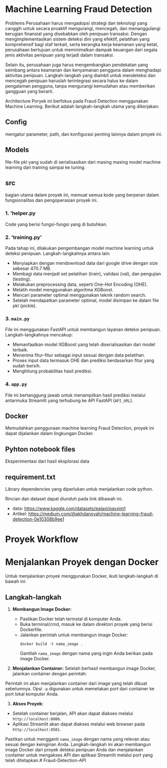 # Machine Learning Fraud Detection <br>
Problems
Perusahaan harus mengadopsi strategi dan teknologi yang canggih untuk secara proaktif mengurangi, mencegah, dan menanggulangi kerugian finansial yang disebabkan oleh penipuan transaksi. Dengan mengimplementasikan sistem deteksi dini yang efektif, pelatihan yang komprehensif bagi staf terkait, serta kerangka kerja keamanan yang ketat, perusahaan bertujuan untuk meminimalkan dampak keuangan dari segala jenis aktivitas penipuan yang terjadi dalam transaksi.

Selain itu, perusahaan juga harus mengembangkan pendekatan yang seimbang antara keamanan dan kenyamanan pengguna dalam menghadapi aktivitas penipuan. Langkah-langkah yang diambil untuk mendeteksi dan mencegah penipuan haruslah terintegrasi secara halus ke dalam pengalaman pengguna, tanpa mengurangi kemudahan atau memberikan gangguan yang berarti.


Architecture
Poryek ini berfokus pada Fraud Detection menggunakan Machine Learning. Berikut adalah langkah-langkah utama yang dikerjakan:
## Config
mengatur parameter, path, dan konfigurasi penting lainnya dalam proyek ini.

## Models
file-file pkl yang sudah di serialisasikan dari masing masing model machine learning dari training sampai ke tuning.

## src
bagian utama dalam proyek ini, memuat semua kode yang berperan dalam fungsionalitas dan pengoperasian proyek ini.

### 1. 'helper.py
Code yang berisi fungsi-fungsi yang di butuhkan.

### 2. 'training.py'
Pada tahap ini, dilakukan pengembangan model machine learning untuk deteksi penipuan. Langkah-langkahnya antara lain:
- Menyiapkan dengan mendownload data dari google drive dengan size sebesar 470.7 MB.
- Membagi data menjadi set pelatihan (train), validasi (val), dan pengujian (testing).
- Melakukan preprocessing data, seperti One-Hot Encoding (OHE).
- Melatih model menggunakan algoritma XGBoost.
- Mencari parameter optimal menggunakan teknik random search.
- Setelah mendapatkan parameter optimal, model disimpan ke dalam file pkl (pickle).

### 3. `main.py`

File ini menggunakan FastAPI untuk membangun layanan deteksi penipuan. Langkah-langkahnya mencakup:
- Memanfaatkan model XGBoost yang telah diserialisasikan dari model terbaik.
- Menerima fitur-fitur sebagai input sesuai dengan data pelatihan.
- Proses input data termasuk OHE dan prediksi berdasarkan fitur yang sudah bersih.
- Menghitung probabilitas hasil prediksi.

### 4. `app.py`

File ini bertanggung jawab untuk menampilkan hasil prediksi melalui antarmuka Streamlit yang terhubung ke API FastAPI (`API_URL`).

## Docker
Memudahkan penggunaan machine learning Fraud Detection, proyek ini dapat dijalankan dalam lingkungan Docker.
## Pyhton notebook files
Eksperimentasi dari hasil eksplorasi data 

## requirement.txt
Library dependencies yang diperlukan untuk menjalankan code python.

Rincian dan dataset dapat diunduh pada link dibawah ini.
- data: https://www.kaggle.com/datasets/ealaxi/paysim1
- Artikel: https://medium.com/@akhdansyah/machine-learning-fraud-detection-0e10308b9ee1

# Proyek Workflow
# Menjalankan Proyek dengan Docker

Untuk menjalankan proyek menggunakan Docker, ikuti langkah-langkah di bawah ini:

## Langkah-langkah

1. **Membangun Image Docker:**
   - Pastikan Docker telah terinstal di komputer Anda.
   - Buka terminal/cmd, masuk ke dalam direktori proyek yang berisi Dockerfile.
   - Jalankan perintah untuk membangun image Docker:
     ```
     docker build -t nama_image .
     ```
     Gantilah `nama_image` dengan nama yang ingin Anda berikan pada image Docker.

2. **Menjalankan Container:**
   Setelah berhasil membangun image Docker, jalankan container dengan perintah:

Perintah ini akan menjalankan container dari image yang telah dibuat sebelumnya. Opsi `-p` digunakan untuk memetakan port dari container ke port lokal komputer Anda.

3. **Akses Proyek:**
- Setelah container berjalan, API akan dapat diakses melalui `http://localhost:8000`.
- Aplikasi Streamlit akan dapat diakses melalui web browser pada `http://localhost:8501`.

Pastikan untuk mengganti `nama_image` dengan nama yang relevan atau sesuai dengan keinginan Anda. Langkah-langkah ini akan membangun image Docker dari proyek deteksi penipuan Anda dan menjalankan container untuk mengakses API dan aplikasi Streamlit melalui port yang telah ditetapkan.#   F r a u d - D e t e c t i o n - A P I 
 
 
